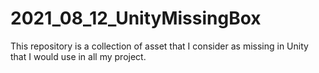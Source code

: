 # 2021_08_12_UnityMissingBox
This repository is a collection of asset that I consider as missing in Unity that I would use in all my project.
